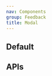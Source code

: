 ```yaml
---
nav: Components
group: Feedback
title: Modal
---
```


## Default

<code src="./demos/index.tsx" center></code>

## APIs
